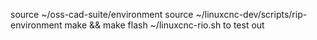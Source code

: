 source ~/oss-cad-suite/environment
source ~/linuxcnc-dev/scripts/rip-environment
make && make flash
~/linuxcnc-rio.sh to test out
